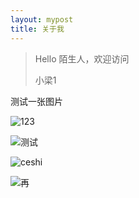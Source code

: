 ```yaml
---
layout: mypost
title: 关于我
---
```


> Hello 陌生人，欢迎访问 
>
> 小梁1

测试一张图片

![123](https://liangx.work/posts/2015/01/01/001.jpg)



![测试](https://liangx.work/assets/test.png)



![ceshi](D:\_workspace\xiaoliang04.github.io\assets\21123.png)

![再](https://liangx.work/assets/1727791731777.png)
